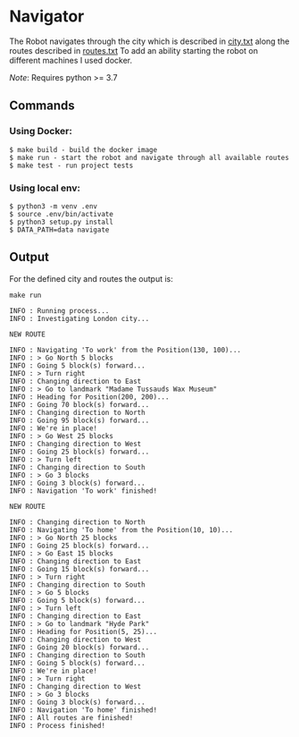 # Navigator

The Robot navigates through the city which is described in [city.txt](tt) along the routes described in [routes.txt](r2)
To add an ability starting the robot on different machines I used docker.

*Note*: Requires python >= 3.7

## Commands

### Using Docker:
    $ make build - build the docker image
    $ make run - start the robot and navigate through all available routes
    $ make test - run project tests

### Using local env:
	$ python3 -m venv .env
	$ source .env/bin/activate
	$ python3 setup.py install
	$ DATA_PATH=data navigate

## Output
For the defined city and routes the output is:

    make run

    INFO : Running process...
    INFO : Investigating London city...

    NEW ROUTE

    INFO : Navigating 'To work' from the Position(130, 100)...
    INFO : > Go North 5 blocks
    INFO : Going 5 block(s) forward...
    INFO : > Turn right
    INFO : Changing direction to East
    INFO : > Go to landmark "Madame Tussauds Wax Museum"
    INFO : Heading for Position(200, 200)...
    INFO : Going 70 block(s) forward...
    INFO : Changing direction to North
    INFO : Going 95 block(s) forward...
    INFO : We're in place!
    INFO : > Go West 25 blocks
    INFO : Changing direction to West
    INFO : Going 25 block(s) forward...
    INFO : > Turn left
    INFO : Changing direction to South
    INFO : > Go 3 blocks
    INFO : Going 3 block(s) forward...
    INFO : Navigation 'To work' finished!

    NEW ROUTE

    INFO : Changing direction to North
    INFO : Navigating 'To home' from the Position(10, 10)...
    INFO : > Go North 25 blocks
    INFO : Going 25 block(s) forward...
    INFO : > Go East 15 blocks
    INFO : Changing direction to East
    INFO : Going 15 block(s) forward...
    INFO : > Turn right
    INFO : Changing direction to South
    INFO : > Go 5 blocks
    INFO : Going 5 block(s) forward...
    INFO : > Turn left
    INFO : Changing direction to East
    INFO : > Go to landmark "Hyde Park"
    INFO : Heading for Position(5, 25)...
    INFO : Changing direction to West
    INFO : Going 20 block(s) forward...
    INFO : Changing direction to South
    INFO : Going 5 block(s) forward...
    INFO : We're in place!
    INFO : > Turn right
    INFO : Changing direction to West
    INFO : > Go 3 blocks
    INFO : Going 3 block(s) forward...
    INFO : Navigation 'To home' finished!
    INFO : All routes are finished!
    INFO : Process finished!
